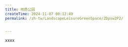 ```yaml
---
title: 地质公园
createTime: 2024-11-07 00:12:49
permalink: /zh-tw/LandscapeLeisureGreenSpace/ZDpsw2P2/


---
```


xxxx